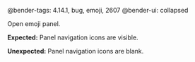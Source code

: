@bender-tags: 4.14.1, bug, emoji, 2607
@bender-ui: collapsed

Open emoji panel.

**Expected:** Panel navigation icons are visible.

**Unexpected:** Panel navigation icons are blank.
